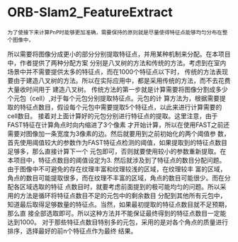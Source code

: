# ORB-Slam2_FeatureExtract
    为了使接下来计算PnP时能够更加准确，需要保持的原则就是尽量使得特征点能够均匀分布在整个图像中，
所以需要将图像分成更小的部分分别提取特征点，并用某种机制来分配。在本项目中，作者提供了两种分配方案
分别是八叉树的方法和传统的方法。考虑到在室内场景中并不需要提供太多的特征点，而在1000个特征点以下时，
传统的方法表现要由于建造八叉树的方法。所以在实际应用中，都是采用传统的方法，而不去花费大量收时间用于
建造八叉树。
    传统方法的第一步就是计算需要将图像分割成多少个元包（cell）,对于每个元包分别提取特征点。元包的计
算方法为，根据需要提取的特征点数目，假设每个元包中需要提取5个特征点，以此来进行计算需要的cell数目。
    接着对上面计算好的元包分别进行特征点的提取。这里注意，由于FAST特征在计算角点时向内缩进了3个像素
才开始计算，所以在使用FAST之前还需要对图像加一条宽度为3像素的边。然后就要用到之前初始化的两个阈值参
数，首先使用阈值较大的参数作为FAST特征点检测的阈值，如果提取到的特征点数目足够多，那么直接计算下一个
元包即可，否则就要使用较小的参数重新提取。在本项目中，特征点数目的阈值设定为3.
    然后就涉及到了特征点的数目分配问题。由于图像中不可避免的存在纹理丰富和纹理较浅的区域，在纹理较丰
富的区域，角点的数目可能提取很多，而在纹理不丰富的区域，角点的数目可能很少。而在分配各区域选取的特征
点数目时，就要考虑前面提到的极可能均匀的问题。所以采用的方法是循环将特征点数目不足的元包中的剩余数目
分配到其他所有元包中，知道最后取得足够数量的特征点。当然，如果最初提取的特征点数目就不足预期，那么直
接全部选取即可。所以这种方法并不能保证最终得到的特征点数目一定能达到1000。
    对于那些特征点数目特别多的元包，采用的是对各个角点的质量进行排序，选择最好的前n个特征点作为最终
结果。
